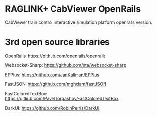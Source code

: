 # RAGLINK+ CabViewer OpenRails
 CabViewer train control interactive simulation platform openrails version.
 
 # 3rd open source libraries
 
 OpenRails: https://github.com/openrails/openrails
 
 Websocket-Sharp: https://github.com/sta/websocket-sharp
 
 EPPlus: https://github.com/JanKallman/EPPlus
 
 FastJSON: https://github.com/mgholam/fastJSON

 FastColoredTextBox: https://github.com/PavelTorgashov/FastColoredTextBox
 
 DarkUI: https://github.com/RobinPerris/DarkUI
 
